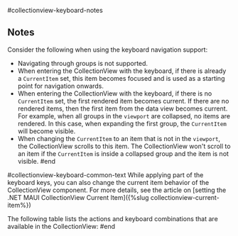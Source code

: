 #collectionview-keyboard-notes
## Notes

Consider the following when using the keyboard navigation support:

* Navigating through groups is not supported.
* When entering the CollectionView with the keyboard, if there is already a `CurrentItem` set, this item becomes focused and is used as a starting point for navigation onwards. 
* When entering the CollectionView with the keyboard, if there is no `CurrentItem` set, the first rendered item becomes current. If there are no rendered items, then the first item from the data view becomes current. For example, when all groups in the `viewport` are collapsed, no items are rendered. In this case, when expanding the first group, the `CurrentItem` will become visible. 
* When changing the `CurrentItem` to an item that is not in the `viewport`, the CollectionView scrolls to this item. The CollectionView won't scroll to an item if the `CurrentItem` is inside a collapsed group and the item is not visible.
#end

#collectionview-keyboard-common-text
While applying part of the keyboard keys, you can also change the current item behavior of the CollectionView component. For more details, see the article on [setting the .NET MAUI CollectionView Current Item]({%slug collectionview-current-item%})

The following table lists the actions and keyboard combinations that are available in the CollectionView:
#end